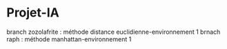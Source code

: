 # Projet-IA
branch zozolafrite : méthode distance euclidienne-environnement 1
brnach raph : méthode manhattan-environnement 1
